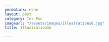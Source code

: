 ```yaml
---
permalink: none
layout: post
category: Ink Pen
imageurl: "/assets/images/illustration16.jpg"
title: Illustration16

---
```

